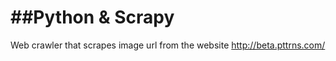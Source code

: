 ##Python & Scrapy
====================

Web crawler that scrapes image url from the website http://beta.pttrns.com/